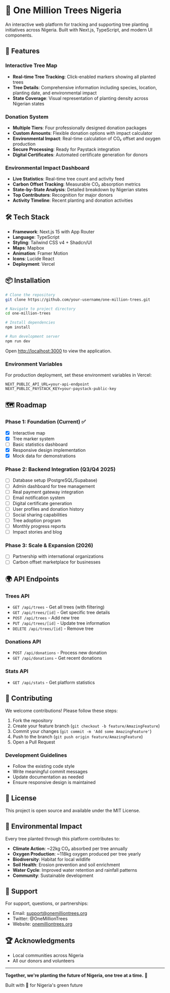 # 🌳 One Million Trees Nigeria

An interactive web platform for tracking and supporting tree planting initiatives across Nigeria. Built with Next.js, TypeScript, and modern UI components.

## 🚀 Features

### Interactive Tree Map

- **Real-time Tree Tracking**: Click-enabled markers showing all planted trees
- **Tree Details**: Comprehensive information including species, location, planting date, and environmental impact
- **State Coverage**: Visual representation of planting density across Nigerian states

### Donation System

- **Multiple Tiers**: Four professionally designed donation packages
- **Custom Amounts**: Flexible donation options with impact calculator
- **Environmental Impact**: Real-time calculation of CO₂ offset and oxygen production
- **Secure Processing**: Ready for Paystack integration
- **Digital Certificates**: Automated certificate generation for donors

### Environmental Impact Dashboard

- **Live Statistics**: Real-time tree count and activity feed
- **Carbon Offset Tracking**: Measurable CO₂ absorption metrics
- **State-by-State Analysis**: Detailed breakdown by Nigerian states
- **Top Contributors**: Recognition for major donors
- **Activity Timeline**: Recent planting and donation activities

## 🛠️ Tech Stack

- **Framework**: Next.js 15 with App Router
- **Language**: TypeScript
- **Styling**: Tailwind CSS v4 + Shadcn/UI
- **Maps**: Mapbox
- **Animation**: Framer Motion
- **Icons**: Lucide React
- **Deployment**: Vercel

## 📦 Installation

```bash
# Clone the repository
git clone https://github.com/your-username/one-million-trees.git

# Navigate to project directory
cd one-million-trees

# Install dependencies
npm install

# Run development server
npm run dev
```

Open [http://localhost:3000](http://localhost:3000) to view the application.

### Environment Variables

For production deployment, set these environment variables in Vercel:

```env
NEXT_PUBLIC_API_URL=your-api-endpoint
NEXT_PUBLIC_PAYSTACK_KEY=your-paystack-public-key
```

## 🗺️ Roadmap

### Phase 1: Foundation (Current) ✅

- [x] Interactive map
- [x] Tree marker system
- [ ] Basic statistics dashboard
- [x] Responsive design implementation
- [x] Mock data for demonstrations

### Phase 2: Backend Integration (Q3/Q4 2025)

- [ ] Database setup (PostgreSQL/Supabase)
- [ ] Admin dashboard for tree management
- [ ] Real payment gateway integration
- [ ] Email notification system
- [ ] Digital certificate generation
- [ ] User profiles and donation history
- [ ] Social sharing capabilities
- [ ] Tree adoption program
- [ ] Monthly progress reports
- [ ] Impact stories and blog

### Phase 3: Scale & Expansion (2026)

- [ ] Partnership with international organizations
- [ ] Carbon offset marketplace for businesses

## 🌍 API Endpoints

### Trees API

- `GET /api/trees` - Get all trees (with filtering)
- `GET /api/trees/[id]` - Get specific tree details
- `POST /api/trees` - Add new tree
- `PUT /api/trees/[id]` - Update tree information
- `DELETE /api/trees/[id]` - Remove tree

### Donations API

- `POST /api/donations` - Process new donation
- `GET /api/donations` - Get recent donations

### Stats API

- `GET /api/stats` - Get platform statistics

## 🤝 Contributing

We welcome contributions! Please follow these steps:

1. Fork the repository
2. Create your feature branch (`git checkout -b feature/AmazingFeature`)
3. Commit your changes (`git commit -m 'Add some AmazingFeature'`)
4. Push to the branch (`git push origin feature/AmazingFeature`)
5. Open a Pull Request

### Development Guidelines

- Follow the existing code style
- Write meaningful commit messages
- Update documentation as needed
- Ensure responsive design is maintained

## 📄 License

This project is open source and available under the MIT License.

## 🌱 Environmental Impact

Every tree planted through this platform contributes to:

- **Climate Action**: ~22kg CO₂ absorbed per tree annually
- **Oxygen Production**: ~118kg oxygen produced per tree yearly
- **Biodiversity**: Habitat for local wildlife
- **Soil Health**: Erosion prevention and soil enrichment
- **Water Cycle**: Improved water retention and rainfall patterns
- **Community**: Sustainable development

## 💚 Support

For support, questions, or partnerships:

- Email: support@onemilliontrees.org
- Twitter: @OneMillionTrees
- Website: [onemilliontrees.org](https://onemilliontrees.org)

## 🏆 Acknowledgments

- Local communities across Nigeria
- All our donors and volunteers

---

**Together, we're planting the future of Nigeria, one tree at a time.** 🌳

Built with 💚 for Nigeria's green future
